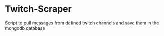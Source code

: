# Twitch-Scraper
 Script to pull messages from defined twitch channels and save them in the mongodb database
